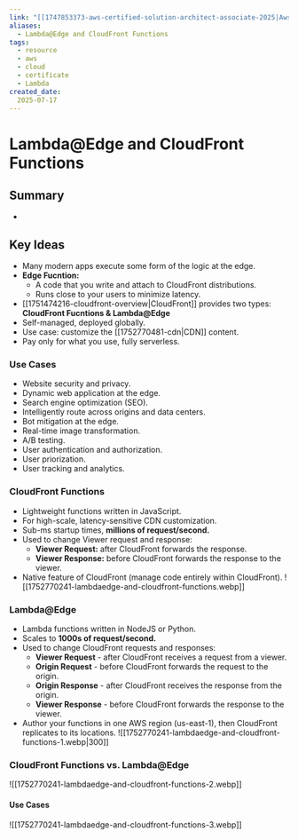 ```yaml
---
link: "[[1747853373-aws-certified-solution-architect-associate-2025|Aws Certified Solution Architect Associate 2025]]"
aliases: 
  - Lambda@Edge and CloudFront Functions
tags:
  - resource
  - aws
  - cloud
  - certificate
  - Lambda
created_date:
  2025-07-17
---
```

# Lambda@Edge and CloudFront Functions
## Summary
- 

## Key Ideas
- Many modern apps execute some form of the logic at the edge.
- **Edge Fucntion:**
  - A code that you write and attach to CloudFront distributions.
  - Runs close to your users to minimize latency.
- [[1751474216-cloudfront-overview|CloudFront]] provides two types: **CloudFront Fucntions & Lambda@Edge**
- Self-managed, deployed globally.
- Use case: customize the [[1752770481-cdn|CDN]] content.
- Pay only for what you use, fully serverless.

### Use Cases
- Website security and privacy.
- Dynamic web application at the edge.
- Search engine optimization (SEO).
- Intelligently route across origins and data centers.
- Bot mitigation at the edge.
- Real-time image transformation.
- A/B testing.
- User authentication and authorization.
- User priorization.
- User tracking and analytics.

### CloudFront Functions
- Lightweight functions written in JavaScript.
- For high-scale, latency-sensitive CDN customization.
- Sub-ms startup times, **millions of request/second.**
- Used to change Viewer request and response:
  - **Viewer Request:** after CloudFront forwards the response.
  - **Viewer Response:** before CloudFront forwards the response to the viewer.
- Native feature of CloudFront (manage code entirely within CloudFront).
![[1752770241-lambdaedge-and-cloudfront-functions.webp]]

### Lambda@Edge
- Lambda functions written in NodeJS or Python.
- Scales to **1000s of request/second.**
- Used to change CloudFront requests and responses:
  - **Viewer Request** - after CloudFront receives a request from a viewer.
  - **Origin Request** - before CloudFront forwards the request to the origin.
  - **Origin Response** - after CloudFront receives the response from the origin.
  - **Viewer Response** - before CloudFront forwards the response to the viewer.
- Author your functions in one AWS region (us-east-1), then CloudFront replicates to its locations.
![[1752770241-lambdaedge-and-cloudfront-functions-1.webp|300]]

### CloudFront Functions vs. Lambda@Edge
![[1752770241-lambdaedge-and-cloudfront-functions-2.webp]]

#### Use Cases
![[1752770241-lambdaedge-and-cloudfront-functions-3.webp]]







